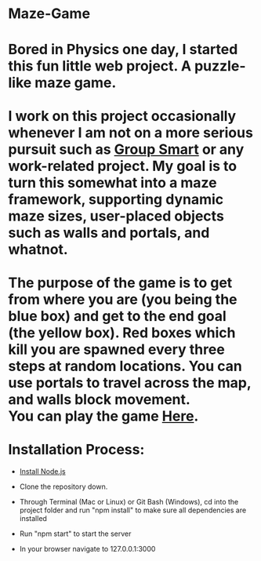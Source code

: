 Maze-Game
=========
Bored in Physics one day, I started this fun little web project. A puzzle-like 
maze game.
<br/><br/>
I work on this project occasionally whenever I am not on a 
more serious pursuit such as 
<a href="https://github.com/derekargueta/GroupSmart-iOS" target="_blank">Group Smart</a> or any 
work-related project. My goal is to turn this somewhat into a maze framework, 
supporting dynamic maze sizes, user-placed objects such as walls and portals, 
and whatnot.
<br/><br/>
The purpose of the game is to get from where you are (you 
being the blue box) and get to the end goal (the yellow box). Red boxes which 
kill you are spawned every three steps at random locations. You can use portals 
to travel across the map, and walls block movement.
<br/>
You can play the game <a href="http://www.dargueta.com/JS%20Game/" target="_blank">Here</a>.
<br/><br/>
Installation Process:
=====================
<ul>
  <li>
    <p><a href="http://howtonode.org/how-to-install-nodejs" target="_blank">Install Node.js</a></p>
  </li>
  <li>
    <p>Clone the repository down.</p>
  </li>
  <li>
    <p>Through Terminal (Mac or Linux) or Git Bash (Windows), cd into the project
    folder and run "npm install" to make sure all dependencies are installed</p>
  </li>
  <li>
    <p>Run "npm start" to start the server</p>
  </li>
  <li>
    <p>In your browser navigate to 127.0.0.1:3000</p>
  </li>
</ul>
